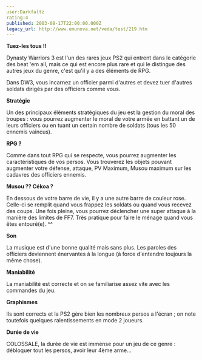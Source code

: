 ```yaml
---
user:Darkfaltz
rating:4
published: 2003-08-17T22:00:00.000Z
legacy_url: http://www.emunova.net/veda/test/219.htm
---
```

**Tuez-les tous !!**  

Dynasty Warriors 3 est l'un des rares jeux PS2 qui entrent dans le catégorie des beat 'em all, mais ce qui est encore plus rare et qui le distingue des autres jeux du genre, c'est qu'il y a des éléments de RPG.  

Dans DW3, vous incarnez un officier parmi d'autres et devez tuer d'autres soldats dirigés par des officiers comme vous.  

  

**Stratégie**  

Un des principaux éléments stratégiques du jeu est la gestion du moral des troupes : vous pourrez augmenter le moral de votre armée en battant un de leurs officiers ou en tuant un certain nombre de soldats (tous les 50 ennemis vaincus).  

  

**RPG ?**  

Comme dans tout RPG qui se respecte, vous pourrez augmenter les caractéristiques de vos persos. Vous trouverez les objets pouvant augmenter votre défense, attaque, PV Maximum, Musou maximum sur les cadavres des officiers ennemis.  

  

**Musou ?? Cékoa ?**  

En dessous de votre barre de vie, il y a une autre barre de couleur rose. Celle-ci se remplit quand vous frappez les soldats ou quand vous recevez des coups. Une fois pleine, vous pourrez déclencher une super attaque à la manière des limites de FF7\. Très pratique pour faire le ménage quand vous êtes entouré(e). ^^  

  

**Son**  

La musique est d'une bonne qualité mais sans plus. Les paroles des officiers deviennent énervantes à la longue (à force d'entendre toujours la même chose).  

  

**Maniabilité**  

La maniabilité est correcte et on se familiarise assez vite avec les commandes du jeu.  

  

**Graphismes**  

Ils sont corrects et la PS2 gère bien les nombreux persos a l'écran ; on note toutefois quelques ralentissements en mode 2 joueurs.  

  

**Durée de vie**  

COLOSSALE, la durée de vie est immense pour un jeu de ce genre : débloquer tout les persos, avoir leur 4ème arme...